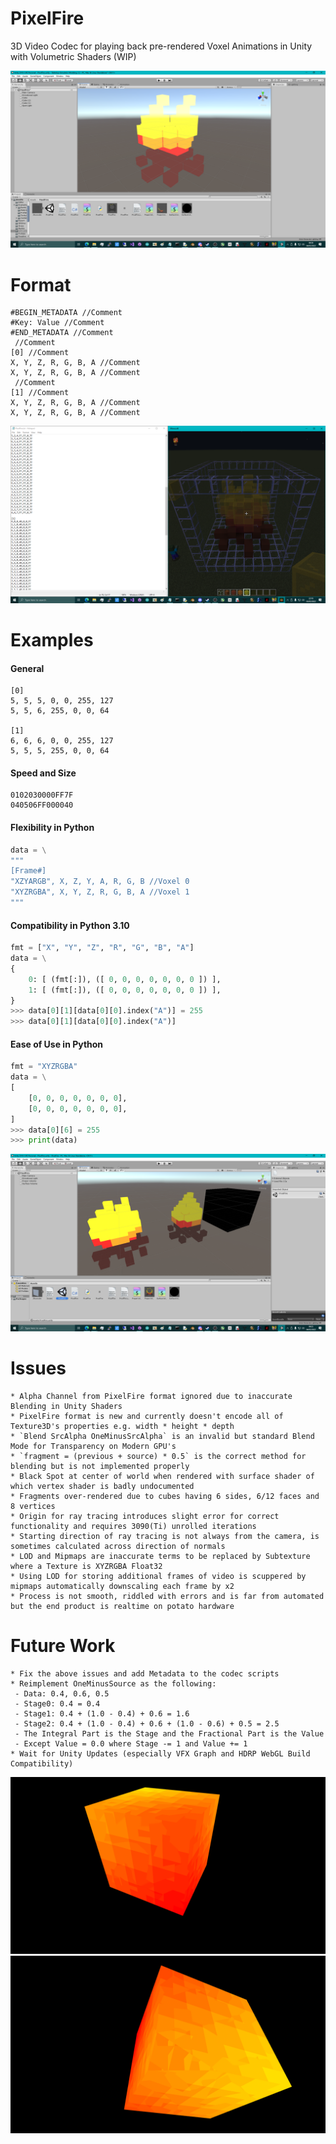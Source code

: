 # PixelFire
3D Video Codec for playing back pre-rendered Voxel Animations in Unity with Volumetric Shaders (WIP)

![screenshot](https://github.com/themindvirus/pixelfire/blob/main/screenshot.png)

# Format
```
#BEGIN_METADATA //Comment
#Key: Value //Comment
#END_METADATA //Comment
 //Comment
[0] //Comment
X, Y, Z, R, G, B, A //Comment
X, Y, Z, R, G, B, A //Comment
 //Comment
[1] //Comment
X, Y, Z, R, G, B, A //Comment
X, Y, Z, R, G, B, A //Comment
```

![screenshot](https://github.com/themindvirus/pixelfire/blob/main/screenshot1.png)

# Examples
#### General
```
[0]
5, 5, 5, 0, 0, 255, 127
5, 5, 6, 255, 0, 0, 64

[1]
6, 6, 6, 0, 0, 255, 127
5, 5, 5, 255, 0, 0, 64
```
#### Speed and Size
```[0]
0102030000FF7F
040506FF000040
```
#### Flexibility in Python
```py
data = \
"""
[Frame#]
"XZYARGB", X, Z, Y, A, R, G, B //Voxel 0
"XYZRGBA", X, Y, Z, R, G, B, A //Voxel 1
"""
```
#### Compatibility in Python 3.10
```py
fmt = ["X", "Y", "Z", "R", "G", "B", "A"]
data = \
{
    0: [ (fmt[:]), ([ 0, 0, 0, 0, 0, 0, 0 ]) ],
    1: [ (fmt[:]), ([ 0, 0, 0, 0, 0, 0, 0 ]) ],
}
>>> data[0][1][data[0][0].index("A")] = 255
>>> data[0][1][data[0][0].index("A")]
```
#### Ease of Use in Python
```py
fmt = "XYZRGBA"
data = \
[
    [0, 0, 0, 0, 0, 0, 0],
    [0, 0, 0, 0, 0, 0, 0],
]
>>> data[0][6] = 255
>>> print(data)
```

![screenshot](https://github.com/themindvirus/pixelfire/blob/main/screenshot2.png)

# Issues
```
* Alpha Channel from PixelFire format ignored due to inaccurate Blending in Unity Shaders
* PixelFire format is new and currently doesn't encode all of Texture3D's properties e.g. width * height * depth
* `Blend SrcAlpha OneMinusSrcAlpha` is an invalid but standard Blend Mode for Transparency on Modern GPU's
* `fragment = (previous + source) * 0.5` is the correct method for blending but is not implemented properly
* Black Spot at center of world when rendered with surface shader of which vertex shader is badly undocumented
* Fragments over-rendered due to cubes having 6 sides, 6/12 faces and 8 vertices
* Origin for ray tracing introduces slight error for correct functionality and requires 3090(Ti) unrolled iterations
* Starting direction of ray tracing is not always from the camera, is sometimes calculated across direction of normals
* LOD and Mipmaps are inaccurate terms to be replaced by Subtexture where a Texture is XYZRGBA Float32
* Using LOD for storing additional frames of video is scuppered by mipmaps automatically downscaling each frame by x2
* Process is not smooth, riddled with errors and is far from automated but the end product is realtime on potato hardware
```

# Future Work
```
* Fix the above issues and add Metadata to the codec scripts
* Reimplement OneMinusSource as the following:
 - Data: 0.4, 0.6, 0.5
 - Stage0: 0.4 = 0.4
 - Stage1: 0.4 + (1.0 - 0.4) + 0.6 = 1.6
 - Stage2: 0.4 + (1.0 - 0.4) + 0.6 + (1.0 - 0.6) + 0.5 = 2.5
 - The Integral Part is the Stage and the Fractional Part is the Value
 - Except Value = 0.0 where Stage -= 1 and Value += 1
* Wait for Unity Updates (especially VFX Graph and HDRP WebGL Build Compatibility)
```

![screenshot](https://github.com/themindvirus/pixelfire/blob/main/screenshot3.png)
![screenshot](https://github.com/themindvirus/pixelfire/blob/main/screenshot4.png)
